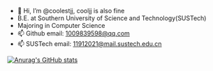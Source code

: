 - 👋 Hi, I’m @coolestjj, cooljj is also fine
- B.E. at Southern University of Science and Technology(SUSTech)
- Majoring in Computer Science
- 📫 Github email: 1009839598@qq.com
- 📫 SUSTech email: 11912021@mail.sustech.edu.cn

[![Anurag's GitHub stats](https://github-readme-stats.vercel.app/api?username=coolestjj)](https://github.com/anuraghazra/github-readme-stats)

<!---
coolestjj/coolestjj is a ✨ special ✨ repository because its `README.md` (this file) appears on your GitHub profile.
You can click the Preview link to take a look at your changes.
--->

